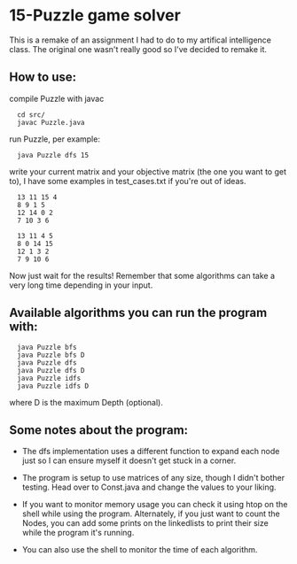 # 15-Puzzle game solver
This is a remake of an assignment I had to do to my artifical intelligence class. The original one wasn't really good so I've decided to remake it.

## How to use:

compile Puzzle with javac
```Shell
  cd src/
  javac Puzzle.java
```

run Puzzle, per example:
```Shell
  java Puzzle dfs 15
```
write your current matrix and your objective matrix (the one you want to get to), I have some examples in test_cases.txt if you're out of ideas.
```Shell
  13 11 15 4
  8 9 1 5
  12 14 0 2
  7 10 3 6
  
  13 11 4 5
  8 0 14 15
  12 1 3 2
  7 9 10 6
```
Now just wait for the results!
Remember that some algorithms can take a very long time depending in your input. 

## Available algorithms you can run the program with:
```Shell
  java Puzzle bfs
  java Puzzle bfs D
  java Puzzle dfs
  java Puzzle dfs D
  java Puzzle idfs
  java Puzzle idfs D
```
where D is the maximum Depth (optional).

## Some notes about the program:
- The dfs implementation uses a different function to expand each node just so I can ensure myself it doesn't get stuck in a corner.

- The program is setup to use matrices of any size, though I didn't bother testing. Head over to Const.java and change the values to your liking.

- If you want to monitor memory usage you can check it using htop on the shell while using the program. Alternately, if you just want to count the Nodes, you can add some prints on the linkedlists to print their size while the program it's running.

- You can also use the shell to monitor the time of each algorithm.
